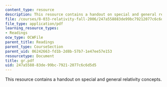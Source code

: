 ```yaml
---
content_type: resource
description: This resource contains a handout on special and general relativity concepts.
file: /courses/8-033-relativity-fall-2006/247a558883de99bc79212077c6c6d5d5_gr.pdf
file_type: application/pdf
learning_resource_types:
- Readings
ocw_type: OCWFile
parent_title: Readings
parent_type: CourseSection
parent_uid: 06242663-fd1b-2d8b-57b7-1e47ee57e153
resourcetype: Document
title: gr.pdf
uid: 247a5588-83de-99bc-7921-2077c6c6d5d5
---
```

This resource contains a handout on special and general relativity concepts.

